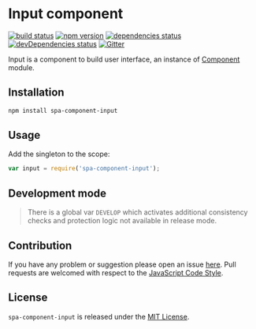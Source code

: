 Input component
===============

[![build status](https://img.shields.io/travis/spasdk/component-input.svg?style=flat-square)](https://travis-ci.org/spasdk/component-input)
[![npm version](https://img.shields.io/npm/v/spa-component-input.svg?style=flat-square)](https://www.npmjs.com/package/spa-component-input)
[![dependencies status](https://img.shields.io/david/spasdk/component-input.svg?style=flat-square)](https://david-dm.org/spasdk/component-input)
[![devDependencies status](https://img.shields.io/david/dev/spasdk/component-input.svg?style=flat-square)](https://david-dm.org/spasdk/component-input?type=dev)
[![Gitter](https://img.shields.io/badge/gitter-join%20chat-blue.svg?style=flat-square)](https://gitter.im/DarkPark/spasdk)


Input is a component to build user interface, an instance of [Component](https://github.com/spasdk/component) module.


## Installation ##

```bash
npm install spa-component-input
```


## Usage ##

Add the singleton to the scope:

```js
var input = require('spa-component-input');
```


## Development mode ##

> There is a global var `DEVELOP` which activates additional consistency checks and protection logic not available in release mode.


## Contribution ##

If you have any problem or suggestion please open an issue [here](https://github.com/spasdk/component-input/issues).
Pull requests are welcomed with respect to the [JavaScript Code Style](https://github.com/DarkPark/jscs).


## License ##

`spa-component-input` is released under the [MIT License](license.md).
